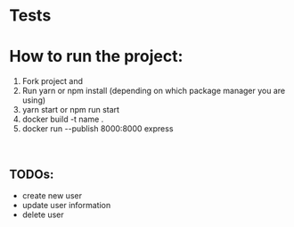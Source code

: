 # Tests



# How to run the project:
1. Fork project and
2. Run yarn or npm install (depending on which package manager you are using)
3. yarn start or npm run start
4. docker build -t name .
5. docker run --publish 8000:8000 express

<br>


## TODOs:

  * create new user 
  * update user information
  * delete user


